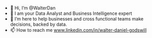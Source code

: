 - 👋 Hi, I’m @WalterDan
- 👀 I am your Data Analyst and Business Intelligence expert
- 💞️ I’m here to help businesses and cross functional teams make decisions, backed by data.
- 📫 How to reach me www.linkedin.com/in/walter-daniel-godswill
<!---
WalterDan/WalterDan is a ✨ special ✨ repository because its `README.md` (this file) appears on your GitHub profile.
You can click the Preview link to take a look at your changes.
--->
